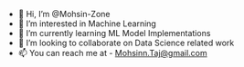 - 👋 Hi, I’m @Mohsin-Zone
- 👀 I’m interested in Machine Learning
- 🌱 I’m currently learning ML Model Implementations
- 💞️ I’m looking to collaborate on Data Science related work
- 📫 You can reach me at - Mohsinn.Taj@gmail.com

<!---
Mohsin-Zone/Mohsin-Zone is a ✨ special ✨ repository because its `README.md` (this file) appears on your GitHub profile.
You can click the Preview link to take a look at your changes.
--->
